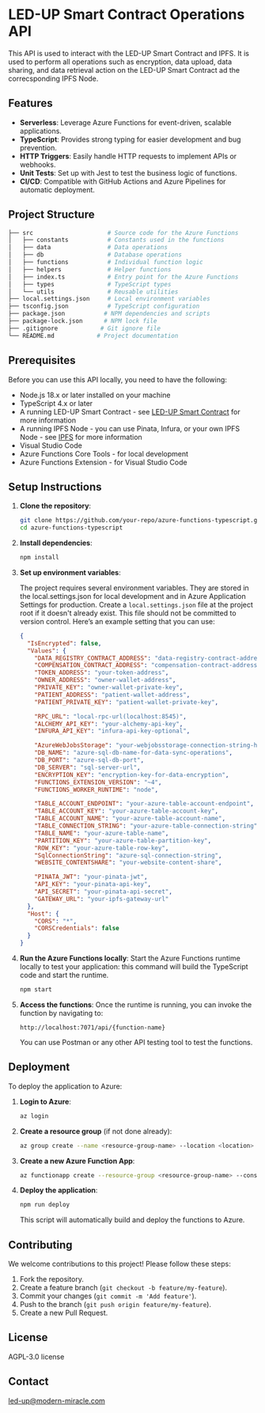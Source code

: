 # LED-UP Smart Contract Operations API

This API is used to interact with the LED-UP Smart Contract and IPFS. It is used to perform all operations such as encryption, data upload, data sharing, and data retrieval action on the LED-UP Smart Contract ad the correcsponding IPFS Node.

## Features

- **Serverless**: Leverage Azure Functions for event-driven, scalable applications.
- **TypeScript**: Provides strong typing for easier development and bug prevention.
- **HTTP Triggers**: Easily handle HTTP requests to implement APIs or webhooks.
- **Unit Tests**: Set up with Jest to test the business logic of functions.
- **CI/CD**: Compatible with GitHub Actions and Azure Pipelines for automatic deployment.

## Project Structure

```bash
├── src                     # Source code for the Azure Functions
│   ├── constants           # Constants used in the functions
│   ├── data                # Data operations
│   ├── db                  # Database operations
│   ├── functions           # Individual function logic
│   ├── helpers             # Helper functions
│   ├── index.ts            # Entry point for the Azure Functions
│   ├── types               # TypeScript types
│   └── utils               # Reusable utilities
├── local.settings.json     # Local environment variables
├── tsconfig.json           # TypeScript configuration
├── package.json           # NPM dependencies and scripts
├── package-lock.json      # NPM lock file
├── .gitignore            # Git ignore file
└── README.md            # Project documentation
```

## Prerequisites

Before you can use this API locally, you need to have the following:

- Node.js 18.x or later installed on your machine
- TypeScript 4.x or later
- A running LED-UP Smart Contract - see [LED-UP Smart Contract](https://github.com/NGI-TRUSTCHAIN/LED-UP/blob/master/LED-UP-SMART-CONTRACTS/README.md) for more information
- A running IPFS Node - you can use Pinata, Infura, or your own IPFS Node - see [IPFS](https://ipfs.io) for more information
- Visual Studio Code
- Azure Functions Core Tools - for local development
- Azure Functions Extension - for Visual Studio Code

## Setup Instructions

1. **Clone the repository**:

   ```bash
   git clone https://github.com/your-repo/azure-functions-typescript.git
   cd azure-functions-typescript
   ```

2. **Install dependencies**:

   ```bash
   npm install
   ```

3. **Set up environment variables**:

   The project requires several environment variables. They are stored in the local.settings.json for local development and in Azure Application Settings for production.
   Create a `local.settings.json` file at the project root if it doesn't already exist. This file should not be committed to version control. Here’s an example setting that you can use:

   ```json
   {
     "IsEncrypted": false,
     "Values": {
       "DATA_REGISTRY_CONTRACT_ADDRESS": "data-registry-contract-address",
       "COMPENSATION_CONTRACT_ADDRESS": "compensation-contract-address",
       "TOKEN_ADDRESS": "your-token-address",
       "OWNER_ADDRESS": "owner-wallet-address",
       "PRIVATE_KEY": "owner-wallet-private-key",
       "PATIENT_ADDRESS": "patient-wallet-address",
       "PATIENT_PRIVATE_KEY": "patient-wallet-private-key",

       "RPC_URL": "local-rpc-url(localhost:8545)",
       "ALCHEMY_API_KEY": "your-alchemy-api-key",
       "INFURA_API_KEY": "infura-api-key-optional",

       "AzureWebJobsStorage": "your-webjobsstorage-connection-string-here-or-use-azure-storage-emulator",
       "DB_NAME": "azure-sql-db-name-for-data-sync-operations",
       "DB_PORT": "azure-sql-db-port",
       "DB_SERVER": "sql-server-url",
       "ENCRYPTION_KEY": "encryption-key-for-data-encryption",
       "FUNCTIONS_EXTENSION_VERSION": "~4",
       "FUNCTIONS_WORKER_RUNTIME": "node",

       "TABLE_ACCOUNT_ENDPOINT": "your-azure-table-account-endpoint",
       "TABLE_ACCOUNT_KEY": "your-azure-table-account-key",
       "TABLE_ACCOUNT_NAME": "your-azure-table-account-name",
       "TABLE_CONNECTION_STRING": "your-azure-table-connection-string",
       "TABLE_NAME": "your-azure-table-name",
       "PARTITION_KEY": "your-azure-table-partition-key",
       "ROW_KEY": "your-azure-table-row-key",
       "SqlConnectionString": "azure-sql-connection-string",
       "WEBSITE_CONTENTSHARE": "your-website-content-share",

       "PINATA_JWT": "your-pinata-jwt",
       "API_KEY": "your-pinata-api-key",
       "API_SECRET": "your-pinata-api-secret",
       "GATEWAY_URL": "your-ipfs-gateway-url"
     },
     "Host": {
       "CORS": "*",
       "CORSCredentials": false
     }
   }
   ```

4. **Run the Azure Functions locally**:
   Start the Azure Functions runtime locally to test your application: this command will build the TypeScript code and start the runtime.

   ```bash
   npm start
   ```

5. **Access the functions**:
   Once the runtime is running, you can invoke the function by navigating to:

   ```
   http://localhost:7071/api/{function-name}
   ```

   You can use Postman or any other API testing tool to test the functions.

## Deployment

To deploy the application to Azure:

1. **Login to Azure**:

   ```bash
   az login
   ```

2. **Create a resource group** (if not done already):

   ```bash
   az group create --name <resource-group-name> --location <location>
   ```

3. **Create a new Azure Function App**:

   ```bash
   az functionapp create --resource-group <resource-group-name> --consumption-plan-location <location> --runtime node --functions-version 4 --name <function-app-name> --storage-account <storage-account-name>
   ```

4. **Deploy the application**:

   ```bash
   npm run deploy
   ```

   This script will automatically build and deploy the functions to Azure.

## Contributing

We welcome contributions to this project! Please follow these steps:

1. Fork the repository.
2. Create a feature branch (`git checkout -b feature/my-feature`).
3. Commit your changes (`git commit -m 'Add feature'`).
4. Push to the branch (`git push origin feature/my-feature`).
5. Create a new Pull Request.

## License

AGPL-3.0 license

## Contact

led-up@modern-miracle.com
